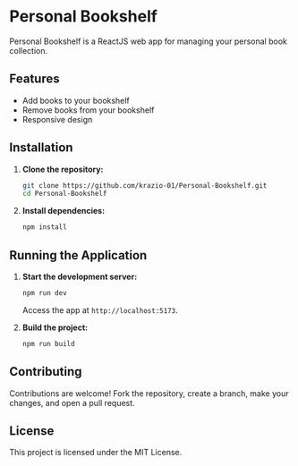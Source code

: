 # Personal Bookshelf

Personal Bookshelf is a ReactJS web app for managing your personal book collection. 

## Features

- Add books to your bookshelf
- Remove books from your bookshelf
- Responsive design

## Installation

1. **Clone the repository:**

    ```sh
    git clone https://github.com/krazio-01/Personal-Bookshelf.git
    cd Personal-Bookshelf
    ```

2. **Install dependencies:**

    ```sh
    npm install
    ```

## Running the Application

1. **Start the development server:**

    ```sh
    npm run dev
    ```

    Access the app at `http://localhost:5173`.

2. **Build the project:**

    ```sh
    npm run build
    ```

## Contributing

Contributions are welcome! Fork the repository, create a branch, make your changes, and open a pull request.

## License

This project is licensed under the MIT License.
